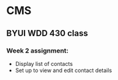 # CMS

## BYUI WDD 430 class

### Week 2 assignment:
* Display list of contacts
* Set up to view and edit contact details
